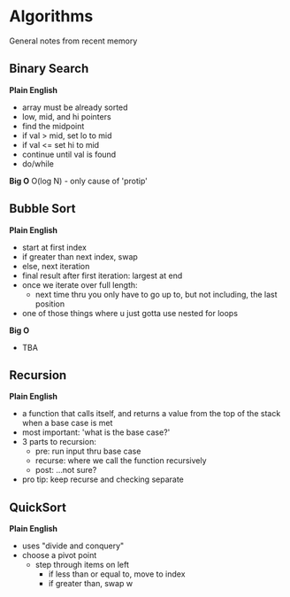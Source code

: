 # Algorithms

General notes from recent memory

## Binary Search

**Plain English**

-   array must be already sorted
-   low, mid, and hi pointers
-   find the midpoint
-   if val > mid, set lo to mid
-   if val <= set hi to mid
-   continue until val is found
-   do/while

**Big O**
O(log N) - only cause of 'protip'

## Bubble Sort

**Plain English**

-   start at first index
-   if greater than next index, swap
-   else, next iteration
-   final result after first iteration: largest at end
-   once we iterate over full length:
    -   next time thru you only have to go up to, but not including, the last position
-   one of those things where u just gotta use nested for loops

**Big O**

-   TBA

## Recursion

**Plain English**

-   a function that calls itself, and returns a value from the top of the stack when a base case is met
-   most important: 'what is the base case?'
-   3 parts to recursion:
    -   pre: run input thru base case
    -   recurse: where we call the function recursively
    -   post: ...not sure?
-   pro tip: keep recurse and checking separate

## QuickSort

**Plain English**

-   uses "divide and conquery"
-   choose a pivot point
    -   step through items on left
        -   if less than or equal to, move to index
        -   if greater than, swap w
